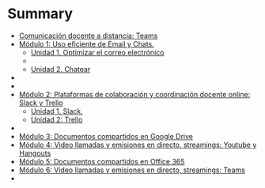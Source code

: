 # Summary

* [Comunicación docente a distancia: Teams](README.md)
* [Módulo 1: Uso eficiente de Email y Chats.](modulo_1_uso_eficiente_de_email_y_chats/README.md)
  * [Unidad 1. Optimizar el correo electrónico](modulo_1_uso_eficiente_de_email_y_chats/unidad_1_optimizar_el_correo_electronico.md)
  * [](modulo_1_uso_eficiente_de_email_y_chats/.md)
  * [Unidad 2. Chatear](modulo_1_uso_eficiente_de_email_y_chats/unidad_2_chatear.md)
* [](.md)
* [](.md)
* [Módulo 2: Plataformas de colaboración y coordinación docente online: Slack y Trello](modulo_2_plataformas_de_colaboracion_y_coordinacio/README.md)
  * [Unidad 1. Slack. ](modulo_2_plataformas_de_colaboracion_y_coordinacio/unidad_1_slack.md)
  * [Unidad 2: Trello](modulo_2_plataformas_de_colaboracion_y_coordinacio/unidad_2_trello.md)
* [](.md)
* [Módulo 3: Documentos compartidos en Google Drive](modulo_3_documentos_compartidos_en_google_drive.md)
* [Módulo 4: Video llamadas y emisiones en directo, streamings: Youtube y Hangouts](modulo_4_video_llamadas_y_emisiones_en_directo,_st.md)
* [Módulo 5: Documentos compartidos en Office 365](modulo_5_documentos_compartidos_en_office_365.md)
* [Módulo 6: Video llamadas y emisiones en directo, streamings: Teams](modulo_6_video_llamadas_y_emisiones_en_directo,_st.md)
* [](.md)
